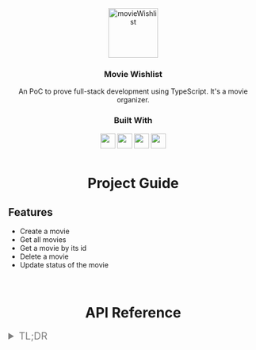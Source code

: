 <div align="center">
    <img src="https://images.emojiterra.com/google/android-11/512px/1f3ac.png" alt="movieWishlist" width="100">
  </a>

  <h3 align="center">Movie Wishlist</h3>
  <div align="center">
    An PoC to prove full-stack development using TypeScript. It's a movie organizer.
    <br />
  </div>
</div> 
<div align="center">
  <h3>Built With</h3>

  <img src="https://img.shields.io/badge/TypeScript-007ACC?style=for-the-badge&logo=typescript&logoColor=white" height="30px"/>
  <img src="https://img.shields.io/badge/Node.js-43853D?style=for-the-badge&logo=node.js&logoColor=white" height="30px" />
  <img src="https://img.shields.io/badge/Express-333333?style=for-the-badge&logo=express&logoColor=#000000" height="30px" />
  <img src="https://img.shields.io/badge/Prisma-333333?style=for-the-badge&logo=prisma" height="30px" />
</div>

<!-- Table of Contents -->

<div align="center" style="margin-top: 50px">
    <h1> Project Guide</h1>
</div>

## Features

- Create a movie
- Get all movies
- Get a movie by its id
- Delete a movie
- Update status of the movie

</br>

<div align="center" >
    <h1> API Reference</h1>
</div>

<details style="margin-bottom: 10px">
<summary style="font-size: 20px; color: #7E7E7E">TL;DR</summary>

<details style="margin: 10px">
<summary style="font-size: 18px"> <span style="font-weight:700; margin-right:10px; color: #9FE58A">POST</span>/movies</summary>

Body:

```json
{
    "title": string,
    "streamingService": string,
    "genre": string,
    "status": string
}

```

Response:

```json
Status: 201 Created
```

</details>
<details style="margin: 10px">
<summary style="font-size: 18px"> <span style="font-weight:700; margin-right:10px; color: #76B1F8">GET</span>/movies</summary>

Response:

```json

Status: 200 OK

[
  {
    "id": 1,
    "title": "Life in a day",
    "streamingService": "Youtube",
    "genre": "Documentary",
    "status": "quero assistir"
  },
  {
    "id": 2,
    "title": "The Godfather",
    "streamingService": "Amazon Prime",
    "genre": "Mafia",
    "status": "assistido"
  },
  {
    "id": 3,
    "title": "Taxi Driver",
    "streamingService": "Netflix",
    "genre": "Drama",
    "status": "quero assistir"
  },
  {
    "id": 4,
    "title": "Ta",
    "streamingService": "Netflix",
    "genre": "Drama",
    "status": "quero assistir"
  },
  {
    "id": 5,
    "title": "Pitico",
    "streamingService": "Youtube Originals",
    "genre": "Cat drama",
    "status": "quero assistir"
  },
  {
    "id": 6,
    "title": "Eupedia",
    "streamingService": "Netflix",
    "genre": "Comedy",
    "status": "assistido"
  },
  {
    "id": 7,
    "title": "The Irishman",
    "streamingService": "Netflix",
    "genre": "Drama",
    "status": "vou assistir"
  }
]
```

</details>

<details style="margin: 10px">
<summary style="font-size: 18px"> <span style="font-weight:700; margin-right:10px; color: #76B1F8">GET</span>/movies/:id</summary>

Response:

```json
Status: 200 OK
{
  "id": 7,
  "title": "The Irishman",
  "streamingService": "Netflix",
  "genre": "Drama",
  "status": "vou assistir"
}
```

</details>

<details style="margin: 10px">
<summary style="font-size: 18px"> <span style="font-weight:700; margin-right:10px; color: #CC0000">DELETE</span>/movies/:id</summary>

Response:

```json
Status: 200 OK
OK
```

</details>
<details style="margin: 10px">
<summary style="font-size: 18px"> <span style="font-weight:700; margin-right:10px; color: #9FE58A">POST</span>/movies/:id/update</summary>

Response:

```json
Status: 200 OK
OK
```

</details>

#

## Environment Variables

To run this project, you will need to add the following environment variables to your .env file

`DATABASE_URL = postgres://YOUR-USER-NAME:YOUR-PASSWORD@Hostname:5432/DatabaseName`

`PORT = number `

#

## Run Locally

Clone the project

```bash
  git clone https://github.com/beldmoreira/moviesWishlist
```

Go to the project directory

```bash
  cd moviesWishlist/
```

Install dependencies

```bash
  npm install
```

Create database

```bash
  npx prisma migrate dev
```

Start the server

```bash
  npm run dev
```

</br>

#

## Author

- Isabela Moreira

